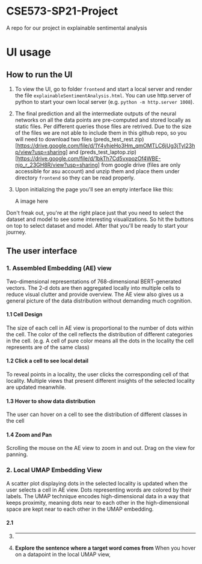# CSE573-SP21-Project
A repo for our project in explainable sentimental analysis

# UI usage
## How to run the UI
  1. To view the UI, go to folder `frontend` and start a local server and render the file `explainableSentimentAnalysis.html`. You can use http.server of python to start your own local server (e.g. `python -m http.server 1008`).
  2. The final prediction and all the intermediate outputs of the neural networks on all the data points are pre-computed and stored locally as static files. Per different queries those files are retrived. Due to the size of the files we are not able to include them in this github repo, so you will need to download two files (preds_test_rest.zip)[https://drive.google.com/file/d/1Y4yhjeHo3Hm_qmOMTLC6jUg3jTyl23hp/view?usp=sharing] and (preds_test_laptop.zip)[https://drive.google.com/file/d/1bkTh7Cd5vxpozOf4WBE-njo_r_23GH8R/view?usp=sharing] from google drive (files are only accessible for asu account) and unzip them and place them under directory `frontend` so they can be read properly.
  3. Upon initializing the page you'll see an empty interface like this:

      A image here

  Don't freak out, you're at the right place just that you need to select the dataset and model to see some interesting visualizations. So hit the buttons on top to select dataset and model. After that you'll be ready to start your journey.
## The user interface
### 1. Assembled Embedding (AE) view
Two-dimensional representations of 768-dimensional BERT-generated vectors. The 2-d dots are then aggregated locally into multiple cells to reduce visual clutter and provide overview. The AE view also gives us a general picture of the data distribution without demanding much cognition.
#### 1.1 Cell Design
The size of each cell in AE view is proportional to the number of dots within the cell. The color of the cell reflects the distribution of different categories in the cell. (e.g. A cell of pure color means all the dots in the locality the cell represents are of the same class)
#### 1.2 Click a cell to see local detail
To reveal points in a locality, the user clicks the corresponding cell of that locality. Multiple views that present different insights of the selected locality are updated meanwhile.
#### 1.3 Hover to show data distribution
The user can hover on a cell to see the distribution of different classes in the cell
#### 1.4 Zoom and Pan
Scrolling the mouse on the AE view to zoom in and out. Drag on the view for panning.
### 2. Local UMAP Embedding View
A scatter plot displaying dots in the selected locality is updated when the user selects a cell in AE view. Dots representing words are colored by their labels. The UMAP technique encodes high-dimensional data in a way that keeps proximity, meaning dots near to each other in the high-dimensional space are kept near to each other in the UMAP embedding.
#### 2.1
  3. ****
  4. **Explore the sentence where a target word comes from** When you hover on a datapoint in the local UMAP view, 
